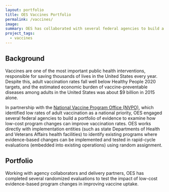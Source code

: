 ```yaml
---
layout: portfolio
title: OES Vaccines Portfolio
permalink: /vaccines/
image:
summary: OES has collaborated with several federal agencies to build a portfolio of evidence regarding how low-cost insights can improve vaccination rates. 
project_tags:
  - vaccines
---
```

## Background

Vaccines are one of the most important public health interventions, responsible for saving thousands of lives in the United States every year. Despite this, adult vaccination rates fall well below Healthy People 2020 targets, and the estimated economic burden of vaccine-preventable diseases among adults in the United States was about $9 billion in 2015 alone.

In partnership with the <a href="https://www.hhs.gov/nvpo/featured-priorities/index.html">National Vaccine Program Office (NVPO)</a>, which identified low rates of adult vaccination as a national priority, OES engaged several federal agencies to build a portfolio of evidence to examine how low-cost program changes can improve vaccination rates. OES works directly with implementation entities (such as state Departments of Health and Veterans Affairs health facilities) to identify existing programs where evidence-based changes can be implemented and tested in rapid-cycle evaluations (embedded into existing operations) using random assignment.

## Portfolio

Working with agency collaborators and delivery partners, OES has completed several randomized evaluations to test the impact of low-cost evidence-based program changes in improving vaccine uptake. 

